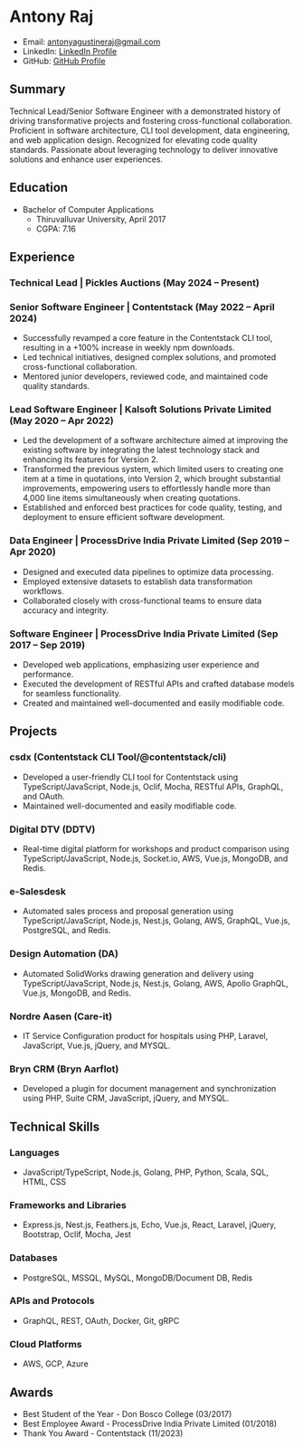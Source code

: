 # Antony Raj

- Email: antonyagustineraj@gmail.com
- LinkedIn: [LinkedIn Profile](https://www.linkedin.com/in/antony-agustine-raj)
- GitHub: [GitHub Profile](https://github.com/antonyagustine)

## Summary
Technical Lead/Senior Software Engineer with a demonstrated history of driving transformative projects and fostering cross-functional collaboration. Proficient in software architecture, CLI tool development, data engineering, and web application design. Recognized for elevating code quality standards. Passionate about leveraging technology to deliver innovative solutions and enhance user experiences.

## Education
- Bachelor of Computer Applications
  - Thiruvalluvar University, April 2017
  - CGPA: 7.16

## Experience

### Technical Lead | Pickles Auctions (May 2024 – Present)

### Senior Software Engineer | Contentstack (May 2022 – April 2024)
- Successfully revamped a core feature in the Contentstack CLI tool, resulting in a +100% increase in weekly npm downloads.
- Led technical initiatives, designed complex solutions, and promoted cross-functional collaboration.
- Mentored junior developers, reviewed code, and maintained code quality standards.

### Lead Software Engineer | Kalsoft Solutions Private Limited (May 2020 – Apr 2022)
- Led the development of a software architecture aimed at improving the existing software by integrating the latest technology stack and enhancing its features for Version 2.
- Transformed the previous system, which limited users to creating one item at a time in quotations, into Version 2, which brought substantial improvements, empowering users to effortlessly handle more than 4,000 line items simultaneously when creating quotations.
- Established and enforced best practices for code quality, testing, and deployment to ensure efficient software development.

### Data Engineer | ProcessDrive India Private Limited (Sep 2019 – Apr 2020)
- Designed and executed data pipelines to optimize data processing.
- Employed extensive datasets to establish data transformation workflows.
- Collaborated closely with cross-functional teams to ensure data accuracy and integrity.

### Software Engineer | ProcessDrive India Private Limited (Sep 2017 – Sep 2019)
- Developed web applications, emphasizing user experience and performance.
- Executed the development of RESTful APIs and crafted database models for seamless functionality.
- Created and maintained well-documented and easily modifiable code.

## Projects

### csdx (Contentstack CLI Tool/@contentstack/cli)
- Developed a user-friendly CLI tool for Contentstack using TypeScript/JavaScript, Node.js, Oclif, Mocha, RESTful APIs, GraphQL, and OAuth.
- Maintained well-documented and easily modifiable code.

### Digital DTV (DDTV)
- Real-time digital platform for workshops and product comparison using TypeScript/JavaScript, Node.js, Socket.io, AWS, Vue.js, MongoDB, and Redis.

### e-Salesdesk
- Automated sales process and proposal generation using TypeScript/JavaScript, Node.js, Nest.js, Golang, AWS, GraphQL, Vue.js, PostgreSQL, and Redis.

### Design Automation (DA)
- Automated SolidWorks drawing generation and delivery using TypeScript/JavaScript, Node.js, Nest.js, Golang, AWS, Apollo GraphQL, Vue.js, MongoDB, and Redis.

### Nordre Aasen (Care-it)
- IT Service Configuration product for hospitals using PHP, Laravel, JavaScript, Vue.js, jQuery, and MYSQL.

### Bryn CRM (Bryn Aarflot)
- Developed a plugin for document management and synchronization using PHP, Suite CRM, JavaScript, jQuery, and MYSQL.

## Technical Skills

### Languages
- JavaScript/TypeScript, Node.js, Golang, PHP, Python, Scala, SQL, HTML, CSS

### Frameworks and Libraries
- Express.js, Nest.js, Feathers.js, Echo, Vue.js, React, Laravel, jQuery, Bootstrap, Oclif, Mocha, Jest

### Databases
- PostgreSQL, MSSQL, MySQL, MongoDB/Document DB, Redis

### APIs and Protocols
- GraphQL, REST, OAuth, Docker, Git, gRPC

### Cloud Platforms
- AWS, GCP, Azure

## Awards
- Best Student of the Year - Don Bosco College (03/2017)
- Best Employee Award - ProcessDrive India Private Limited (01/2018)
- Thank You Award - Contentstack (11/2023)
